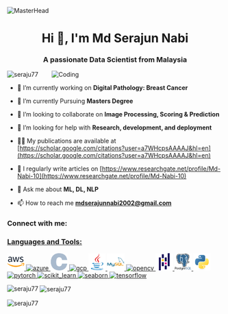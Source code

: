 ![MasterHead](https://www.simplilearn.com/ice9/free_resources_article_thumb/how_to_become_a_data_scientist.jpg)
<h1 align="center">Hi 👋, I'm Md Serajun Nabi</h1>
<h3 align="center">A passionate Data Scientist from Malaysia</h3>
<img align="right" alt="Coding" width="400" src="https://miro.medium.com/v2/resize:fit:900/1*YCrp0Z8mAOe2IUV9XmlEDw.gif">

<p align="left"> <img src="https://komarev.com/ghpvc/?username=seraju77&label=Profile%20views&color=0e75b6&style=flat" alt="seraju77" /> </p>

- 🔭 I’m currently working on **Digital Pathology: Breast Cancer**

- 🌱 I’m currently Pursuing **Masters Degree**

- 👯 I’m looking to collaborate on **Image Processing, Scoring & Prediction**

- 🤝 I’m looking for help with **Research, development, and deployment**

- 👨‍💻 My publications are available at [https://scholar.google.com/citations?user=a7WHcpsAAAAJ&hl=en](https://scholar.google.com/citations?user=a7WHcpsAAAAJ&hl=en)

- 📝 I regularly write articles on [https://www.researchgate.net/profile/Md-Nabi-10](https://www.researchgate.net/profile/Md-Nabi-10)

- 💬 Ask me about **ML, DL, NLP**

- 📫 How to reach me **mdserajunnabi2002@gmail.com**

<h3 align="left">Connect with me:</h3>
<p align="left">
<a href="linkedin.com/in/md-serajun-nabi-963409247" a>
</p>

<h3 align="left">Languages and Tools:</h3>
<p align="left"> <a href="https://aws.amazon.com" target="_blank" rel="noreferrer"> <img src="https://raw.githubusercontent.com/devicons/devicon/master/icons/amazonwebservices/amazonwebservices-original-wordmark.svg" alt="aws" width="40" height="40"/> </a> <a href="https://azure.microsoft.com/en-in/" target="_blank" rel="noreferrer"> <img src="https://www.vectorlogo.zone/logos/microsoft_azure/microsoft_azure-icon.svg" alt="azure" width="40" height="40"/> </a> <a href="https://www.cprogramming.com/" target="_blank" rel="noreferrer"> <img src="https://raw.githubusercontent.com/devicons/devicon/master/icons/c/c-original.svg" alt="c" width="40" height="40"/> </a> <a href="https://cloud.google.com" target="_blank" rel="noreferrer"> <img src="https://www.vectorlogo.zone/logos/google_cloud/google_cloud-icon.svg" alt="gcp" width="40" height="40"/> </a> <a href="https://www.java.com" target="_blank" rel="noreferrer"> <img src="https://raw.githubusercontent.com/devicons/devicon/master/icons/java/java-original.svg" alt="java" width="40" height="40"/> </a> <a href="https://www.mysql.com/" target="_blank" rel="noreferrer"> <img src="https://raw.githubusercontent.com/devicons/devicon/master/icons/mysql/mysql-original-wordmark.svg" alt="mysql" width="40" height="40"/> </a> <a href="https://opencv.org/" target="_blank" rel="noreferrer"> <img src="https://www.vectorlogo.zone/logos/opencv/opencv-icon.svg" alt="opencv" width="40" height="40"/> </a> <a href="https://pandas.pydata.org/" target="_blank" rel="noreferrer"> <img src="https://raw.githubusercontent.com/devicons/devicon/2ae2a900d2f041da66e950e4d48052658d850630/icons/pandas/pandas-original.svg" alt="pandas" width="40" height="40"/> </a> <a href="https://www.postgresql.org" target="_blank" rel="noreferrer"> <img src="https://raw.githubusercontent.com/devicons/devicon/master/icons/postgresql/postgresql-original-wordmark.svg" alt="postgresql" width="40" height="40"/> </a> <a href="https://www.python.org" target="_blank" rel="noreferrer"> <img src="https://raw.githubusercontent.com/devicons/devicon/master/icons/python/python-original.svg" alt="python" width="40" height="40"/> </a> <a href="https://pytorch.org/" target="_blank" rel="noreferrer"> <img src="https://www.vectorlogo.zone/logos/pytorch/pytorch-icon.svg" alt="pytorch" width="40" height="40"/> </a> <a href="https://scikit-learn.org/" target="_blank" rel="noreferrer"> <img src="https://upload.wikimedia.org/wikipedia/commons/0/05/Scikit_learn_logo_small.svg" alt="scikit_learn" width="40" height="40"/> </a> <a href="https://seaborn.pydata.org/" target="_blank" rel="noreferrer"> <img src="https://seaborn.pydata.org/_images/logo-mark-lightbg.svg" alt="seaborn" width="40" height="40"/> </a> <a href="https://www.tensorflow.org" target="_blank" rel="noreferrer"> <img src="https://www.vectorlogo.zone/logos/tensorflow/tensorflow-icon.svg" alt="tensorflow" width="40" height="40"/> </a> </p>

<p><img align="left" src="https://github-readme-stats.vercel.app/api/top-langs?username=seraju77&show_icons=true&locale=en&layout=compact" alt="seraju77" /></p>

<p>&nbsp;<img align="center" src="https://github-readme-stats.vercel.app/api?username=seraju77&show_icons=true&locale=en" alt="seraju77" /></p>

<p><img align="center" src="https://github-readme-streak-stats.herokuapp.com/?user=seraju77&" alt="seraju77" /></p>
